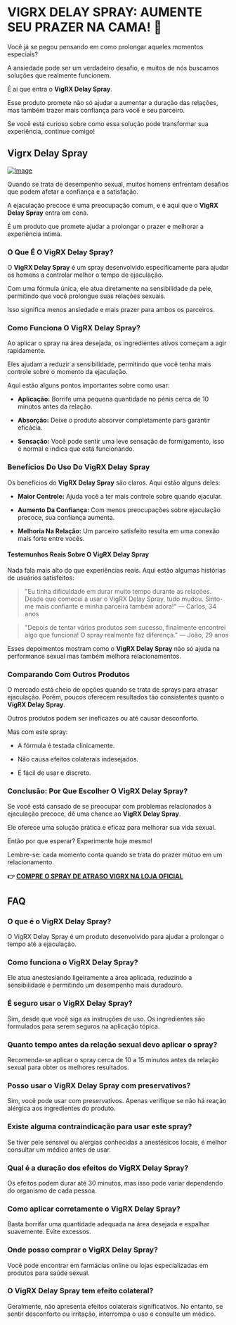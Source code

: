 # VIGRX DELAY SPRAY: AUMENTE SEU PRAZER NA CAMA! 🌟

Você já se pegou pensando em como prolongar aqueles momentos especiais? 

A ansiedade pode ser um verdadeiro desafio, e muitos de nós buscamos soluções que realmente funcionem. 

É aí que entra o **VigRX Delay Spray**. 

Esse produto promete não só ajudar a aumentar a duração das relações, mas também trazer mais confiança para você e seu parceiro. 

Se você está curioso sobre como essa solução pode transformar sua experiência, continue comigo!

## Vigrx Delay Spray

[![Image](https://www2.sellhealth.com/132/vigrxdelayspray_7_1.jpg)](https://gchaffi.com/Puyozjkg)

Quando se trata de desempenho sexual, muitos homens enfrentam desafios que podem afetar a confiança e a satisfação. 

A ejaculação precoce é uma preocupação comum, e é aqui que o **VigRX Delay Spray** entra em cena. 

É um produto que promete ajudar a prolongar o prazer e melhorar a experiência íntima.

### O Que É O VigRX Delay Spray?

O **VigRX Delay Spray** é um spray desenvolvido especificamente para ajudar os homens a controlar melhor o tempo de ejaculação. 

Com uma fórmula única, ele atua diretamente na sensibilidade da pele, permitindo que você prolongue suas relações sexuais.

Isso significa menos ansiedade e mais prazer para ambos os parceiros.

### Como Funciona O VigRX Delay Spray?

Ao aplicar o spray na área desejada, os ingredientes ativos começam a agir rapidamente. 

Eles ajudam a reduzir a sensibilidade, permitindo que você tenha mais controle sobre o momento da ejaculação.

Aqui estão alguns pontos importantes sobre como usar:

- **Aplicação:** Borrife uma pequena quantidade no pénis cerca de 10 minutos antes da relação.
  
- **Absorção:** Deixe o produto absorver completamente para garantir eficácia.

- **Sensação:** Você pode sentir uma leve sensação de formigamento, isso é normal e indica que está funcionando.

### Benefícios Do Uso Do VigRX Delay Spray

Os benefícios do **VigRX Delay Spray** são claros. Aqui estão alguns deles:

- **Maior Controle:** Ajuda você a ter mais controle sobre quando ejacular.
  
- **Aumento Da Confiança:** Com menos preocupações sobre ejaculação precoce, sua confiança aumenta.
  
- **Melhoria Na Relação:** Um parceiro satisfeito resulta em uma conexão mais forte entre vocês.

#### Testemunhos Reais Sobre O VigRX Delay Spray

Nada fala mais alto do que experiências reais. Aqui estão algumas histórias de usuários satisfeitos:

> "Eu tinha dificuldade em durar muito tempo durante as relações. Desde que comecei a usar o VigRX Delay Spray, tudo mudou. Sinto-me mais confiante e minha parceira também adora!" 
> — Carlos, 34 anos

> "Depois de tentar vários produtos sem sucesso, finalmente encontrei algo que funciona! O spray realmente faz diferença." 
> — João, 29 anos

Esses depoimentos mostram como o **VigRX Delay Spray** não só ajuda na performance sexual mas também melhora relacionamentos.

### Comparando Com Outros Produtos

O mercado está cheio de opções quando se trata de sprays para atrasar ejaculação. Porém, poucos oferecem resultados tão consistentes quanto o **VigRX Delay Spray**.

Outros produtos podem ser ineficazes ou até causar desconforto. 

Mas com este spray:

- A fórmula é testada clinicamente.
  
- Não causa efeitos colaterais indesejados.
  
- É fácil de usar e discreto.

### Conclusão: Por Que Escolher O VigRX Delay Spray?

Se você está cansado de se preocupar com problemas relacionados à ejaculação precoce, dê uma chance ao **VigRX Delay Spray**. 

Ele oferece uma solução prática e eficaz para melhorar sua vida sexual.

Então por que esperar? Experimente hoje mesmo!

Lembre-se: cada momento conta quando se trata do prazer mútuo em um relacionamento.



**👉 [COMPRE O SPRAY DE ATRASO VIGRX NA LOJA OFICIAL](https://gchaffi.com/Puyozjkg)**

## FAQ

### O que é o VigRX Delay Spray?
O VigRX Delay Spray é um produto desenvolvido para ajudar a prolongar o tempo até a ejaculação. 

### Como funciona o VigRX Delay Spray?
Ele atua anestesiando ligeiramente a área aplicada, reduzindo a sensibilidade e permitindo um desempenho mais duradouro.

### É seguro usar o VigRX Delay Spray?
Sim, desde que você siga as instruções de uso. Os ingredientes são formulados para serem seguros na aplicação tópica.

### Quanto tempo antes da relação sexual devo aplicar o spray?
Recomenda-se aplicar o spray cerca de 10 a 15 minutos antes da relação sexual para obter os melhores resultados.

### Posso usar o VigRX Delay Spray com preservativos?
Sim, você pode usar com preservativos. Apenas verifique se não há reação alérgica aos ingredientes do produto.

### Existe alguma contraindicação para usar este spray?
Se tiver pele sensível ou alergias conhecidas a anestésicos locais, é melhor consultar um médico antes de usar.

### Qual é a duração dos efeitos do VigRX Delay Spray?
Os efeitos podem durar até 30 minutos, mas isso pode variar dependendo do organismo de cada pessoa.

### Como aplicar corretamente o VigRX Delay Spray?
Basta borrifar uma quantidade adequada na área desejada e espalhar suavemente. Evite excessos.

### Onde posso comprar o VigRX Delay Spray?
Você pode encontrar em farmácias online ou lojas especializadas em produtos para saúde sexual.

### O VigRX Delay Spray tem efeito colateral?
Geralmente, não apresenta efeitos colaterais significativos. No entanto, se sentir desconforto ou irritação, interrompa o uso e consulte um médico.